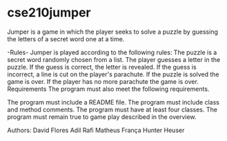 # cse210jumper

Jumper is a game in which the player seeks to solve a puzzle by guessing the letters of a secret word one at a time.

-Rules-
Jumper is played according to the following rules:
    The puzzle is a secret word randomly chosen from a list.
    The player guesses a letter in the puzzle.
    If the guess is correct, the letter is revealed.
    If the guess is incorrect, a line is cut on the player's parachute.
    If the puzzle is solved the game is over.
    If the player has no more parachute the game is over.
Requirements
The program must also meet the following requirements.

The program must include a README file.
The program must include class and method comments.
The program must have at least four classes.
The program must remain true to game play described in the overview.

Authors:
    David Flores
    Adil Rafi
    Matheus França
    Hunter Heuser
